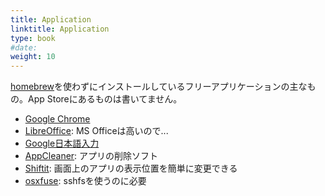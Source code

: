 ```yaml
---
title: Application
linktitle: Application
type: book
#date:
weight: 10
---
```


[homebrew](http://brew.sh/)を使わずにインストールしているフリーアプリケーションの主なもの。App Storeにあるものは書いてません。

- [Google Chrome](https://www.google.co.jp/chrome/index.html)
- [LibreOffice](https://donate.libreoffice.org/home/dl/mac-x86_64/6.0.1/ja/LibreOffice_6.0.1_MacOS_x86-64.dmg): MS Officeは高いので...
- [Google日本語入力](https://www.google.co.jp/ime/)
- [AppCleaner](https://freemacsoft.net/appcleaner/): アプリの削除ソフト
- [Shiftit](https://github.com/fikovnik/ShiftIt/releases): 画面上のアプリの表示位置を簡単に変更できる
- [osxfuse](https://osxfuse.github.io/): sshfsを使うのに必要

